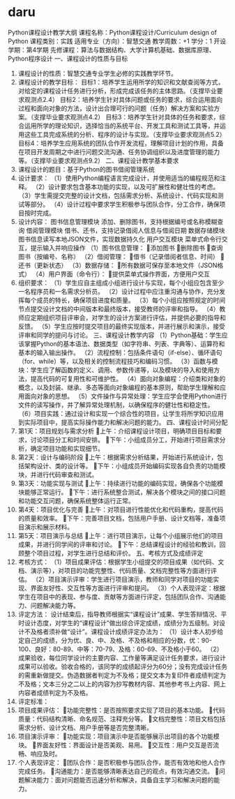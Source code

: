 # daru
Python课程设计教学大纲
课程名称：Python课程设计/Curriculum design of Python
课程类别：实践
适用专业（方向）：智慧交通
教学周数：+1
学分：1
开设学期：第4学期
先修课程：算法与数据结构、大学计算机基础、数据库原理、Python程序设计
一、课程设计的性质与目标
1. 课程设计的性质：智慧交通专业学生必修的实践教学环节。
2. 课程设计的教学目标：
目标1：培养学生运用所学的知识和文献查阅等方式，对给定的课程设计任务进行分析，形成完成该任务的主体思路。（支撑毕业要求观测点2.4）
目标2：培养学生针对具体问题或任务的要求，综合运用面向过程和面向对象的方法，设计出合理可行的问题（任务）解决方案和实验方案。（支撑毕业要求观测点4.2）
目标3：培养学生针对具体的任务和要求，综合运用所学的理论知识，选择恰当的系统平台、开发工具和测试工具等，并运用这些工具完成系统的分析、程序的设计与实现。（支撑毕业要求观测点5.2）
目标4：培养学生应用系统的团队合作开发流程，理解项目计划的作用，具备在项目开发周期之中进行问题交流沟通、任务协调组织以及进度管理的能力等。（支撑毕业要求观测点9.2）
二、课程设计教学基本要求
1. 课程设计的题目：基于Python的图书借阅管理系统
2. 设计要求：
（1）使用Python编程语言完成设计，并使用适当的编程规范和注释。
（2）设计要求包含基本功能的实现，以及可扩展性和健壮性的考虑。
（3）学生需提交完整的设计文档，包括需求分析、系统设计、代码实现和测试等部分。
（4）设计过程中要求学生积极参与团队合作，分工合作，确保项目按时完成。
3. 设计内容：
图书信息管理模块	添加、删除图书，支持根据编号或名称模糊查询
借阅管理模块	借书、还书，支持记录借阅人信息与借阅日期
数据存储模块	图书信息读写本地JSON文件，实现数据持久化
用户交互模块	菜单式命令行交互，提示输入并响应操作
（1）图书信息管理：
添加图书
删除图书
查询图书（按编号、名称）
（2）借阅管理：
借书（记录借阅者信息、时间）
还书（更新状态）
（3）数据存储：
所有数据可保存至本地文件（JSON格式）
（4）用户界面（命令行）：
提供菜单式操作界面，方便用户交互
4. 组织要求：
（1）学生应自主组成小组进行设计与实现，每个小组应包含至少一名程序员和一名需求分析员。
（2）设计过程中应注重沟通与协作，充分发挥每个成员的特长，确保项目进度和质量。
（3）每个小组应按照规定的时间节点提交设计文档的中间版本和最终版本，接受教师的评审和指导。
（4）教师应定期组织项目评审会，对学生的设计方案进行评估，并提供必要的指导和反馈。
（5）学生应按时提交项目的最终实现版本，并进行展示和演示，接受评审和同学的提问与讨论。
三、课程设计教学内容
（1）Python基础：学生应该掌握Python的基本语法、数据类型（如字符串、列表、字典等）、运算符和基本的输入输出操作。
（2）流程控制：包括条件语句（if-else）、循环语句（for、while）等，以及相关的控制流程技巧和编码习惯。
（3）函数与模块：学生应了解函数的定义、调用、参数传递等，以及模块的导入和使用方法，提高代码的可复用性和可维护性。
（4）面向对象编程：介绍类和对象的概念，以及封装、继承、多态等面向对象编程的基本原则，帮助学生理解和应用面向对象的思想。
（5）文件操作与异常处理：学生应学会使用Python进行文件的读写操作，并了解异常处理机制，以确保程序的健壮性和稳定性。
（6）项目实践：通过设计和实现一个综合性的项目，让学生将所学知识应用到实际项目中，提高实际操作能力和解决问题的能力。
四、课程设计时间分配
1.	第1天：项目规划与需求分析
上午：介绍课程设计项目，明确项目目标和要求，讨论项目分工和时间安排。
下午：小组成员分工，开始进行项目需求分析，确定项目功能和实现细节。
2.	第2天：设计与编码阶段
上午：根据需求分析结果，开始进行系统设计，包括架构设计、类的设计等。
下午：小组成员开始编码实现各自负责的功能模块，并进行代码审查和测试。
3.	第3天：功能实现与测试
上午：持续进行功能的编码实现，确保各个功能模块能够正常运行。
下午：进行系统整合测试，解决各个模块之间的接口问题和功能交互问题，确保系统整体运行正常。
4.	第4天：项目优化与完善
上午：对项目进行性能优化和代码重构，提高代码的质量和效率。
下午：完善项目文档，包括用户手册、设计文档等，准备项目演示和展示材料。
5.	第5天：项目演示与总结
上午：进行项目演示，让每个小组展示他们的项目成果，并进行同学间的评审和讨论。
下午：总结课程设计的经验和教训，回顾整个项目过程，对学生进行总结和评价。
五、考核方式及成绩评定
1. 考核方式：
（1）项目成果评估：根据学生小组提交的项目成果（如代码、文档、演示等），对项目的功能完整性、代码质量、文档完整性等方面进行评估。
（2）项目演示评审：学生进行项目演示，教师和同学对项目的功能实现、界面友好性、交互性等方面进行评审和提问。
（3）个人表现评定：根据学生在项目中的表现、参与度、贡献等方面进行评定，包括团队合作、沟通能力、问题解决能力等。
2. 评定方法：
设计结束后，指导教师根据实“课程设计”成果、学生答辩情况、平时设计态度，对学生的“课程设计”做出综合评定成绩，成绩分为五级制。对设计不及格者须补做“设计”。课程设计成绩评定办法为：
（1）设计本人初步给定自己的成绩，分为优、良、中、及格、不及格和相应的分数，优：90-100、良好：80-89、中等：70-79、及格：60-69、不及格小于60。
（2）成果验收，每位同学设计的主要内容、工作量等满足设计任务要求，进行设计成果可以验收。验收合格的，该同学的成绩起评分为60分；没有完成设计任务的需重新做提交。伪造数据者判定为不及格；提交文本为复印件者成绩判定为不及格；文本三分之二以上的内容为抄写教材内容、其他参考书上内容、网上内容者成绩判定为不及格。
3. 评定标准：
1.	项目成果评估：
功能完整性：是否按照要求实现了项目的基本功能。
代码质量：代码结构清晰、命名规范、注释充分等。
文档完整性：项目文档包括需求分析、设计文档、用户手册等是否完整清晰。
2.	项目演示评审：
功能实现：项目演示中是否能够展示出项目的各个功能模块。
界面友好性：界面设计是否美观、易用。
交互性：用户交互是否流畅、响应及时。
3.	个人表现评定：
团队合作：是否积极参与团队合作，能否有效地和他人合作完成任务。
沟通能力：是否能够清晰表达自己的观点，有效沟通交流。
问题解决能力：面对问题能否迅速分析和解决，具备自主学习和解决问题的能力。
